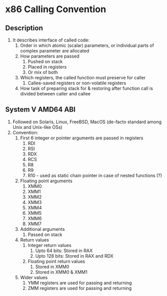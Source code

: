 # x86 Calling Convention #
## Description ##
1. It describes interface of called code:
	1. Order in which atomic (scalar) parameters, or individual parts of complex parameter are allocated
	2. How parameters are passed
		1. Pushed on stack
		2. Placed in registers
		3. Or mix of both
	3. Which registers, the called function must preserve for caller
		1. Callee-saved registers or non-volatile registers
	4. How task of preparing stack for & restoring after function call is divided between caller and callee

## System V AMD64 ABI ##
1. Followed on Solaris, Linux, FreeBSD, MacOS (de-facto standard among Unix and Unix-like OSs)
2. Convention:
	1. First 6 integer or pointer arguments are passed in registers
		1. RDI
		2. RSI
		3. RDX
		4. RCS
		5. R8
		6. R9
		7. R10 - used as static chain pointer in case of nested functions (?)
	2. Floating point arguments
		1. XMM0
		2. XMM1
		3. XMM2
		4. XMM3
		5. XMM4
		6. XMM5
		7. XMM6
		8. XMM7
	3. Additional arguments
		1. Passed on stack
	4. Return values
		1. Integer return values 
			1. Upto 64 bits: Stored in RAX
			2. Upto 128 bits: Stored in RAX and RDX
		2. Floating point return values
			1. Stored in XMM0
			2. Stored in XMM0 & XMM1
	5. Wider values
		1. YMM registers are used for passing and returning
		2. ZMM registers are used for passing and returning
		